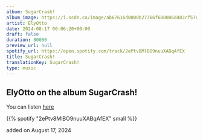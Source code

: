 ```yaml
---
album: SugarCrash!
album_image: https://i.scdn.co/image/ab67616d0000b27366f688086d483cf5781942e0
artist: ElyOtto
date: 2024-08-17 00:06:20+00:00
draft: false
duration: 80080
preview_url: null
spotify_url: https://open.spotify.com/track/2ePtv8MlBO9nuuXABqAfEX
title: SugarCrash!
translationKey: SugarCrash!
type: music
---
```


## ElyOtto on the album SugarCrash!

You can listen [here](https://open.spotify.com/track/2ePtv8MlBO9nuuXABqAfEX)

{{% spotify "2ePtv8MlBO9nuuXABqAfEX" small %}}

added on August 17, 2024